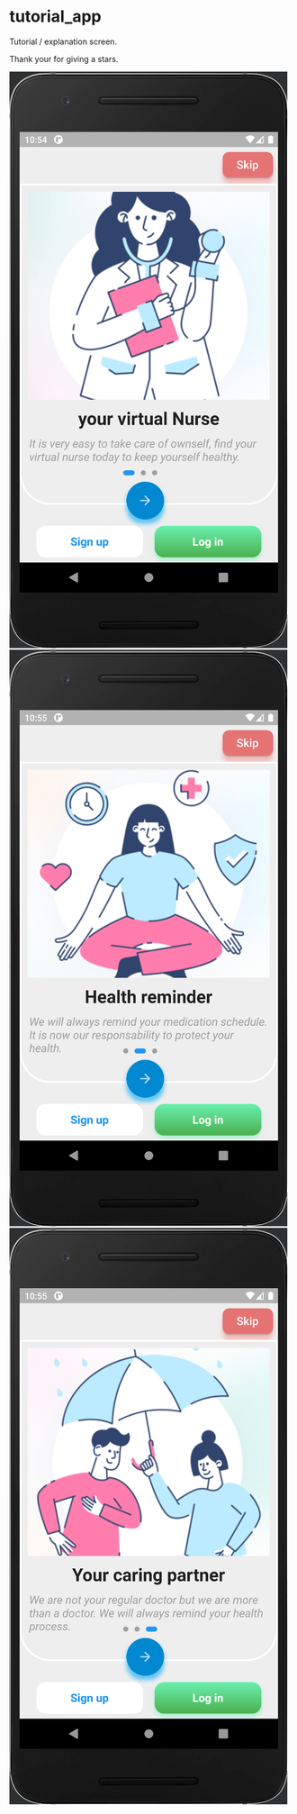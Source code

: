 # tutorial_app

Tutorial / explanation screen.

Thank your for giving a stars.

![cap1.png](images/cap1.png)
![cap2.png](images/cap2.png)
![cap3.png](images/cap3.png)